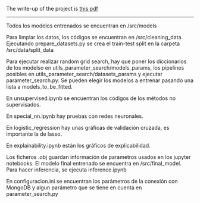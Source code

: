 The write-up of the project is [this pdf](https://github.com/JorgeVanco/Machine-Learning-Final-Project/blob/main/Memoria_proyecto_final_ml_Jorge_Vanco_Sampedro.pdf)

--- 

Todos los modelos entrenados se encuentran en /src/models

Para limpiar los datos, los códigos se encuentran en /src/cleaning_data. Ejecutando prepare_datasets.py se crea el train-test split en la carpeta /src/data/split_data

Para ejecutar realizar random grid search, hay que poner los diccionarios de los modelso en utils_parameter_search/models_params, los pipelines posibles en utils_parameter_search/datasets_params y ejecutar parameter_search.py. Se pueden elegir los modelos a entrenar pasando una lista a models_to_be_fitted.

En unsupervised.ipynb se encuentran los códigos de los métodos no supervisados.

En special_nn.ipynb hay pruebas con redes neuronales.

En logistic_regression hay unas gráficas de validación cruzada, es importante la de lasso.

En explainability.ipynb están los gráficos de explicabilidad.

Los ficheros .obj guardan información de parametros usados en los jupyter notebooks. El modelo final entrenado se encuentra en /src/final_model. Para hacer inferencia, se ejecuta inference.ipynb

En configuracion.ini se encuentran los parámetros de la conexión con MongoDB y algun parámetro que se tiene en cuenta en parameter_search.py
